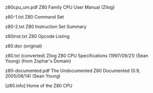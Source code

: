 z80cpu_um.pdf	Z80 Family CPU User Manual (Zilog)

z80-1.txt	Z80 Command Set

z80-2.txt	Z80 Instruction Set Summary

z80inst.txt	Z80 Opcode Listing

z80.doc (original)

z80.txt (converted)	Zilog Z80 CPU Specifications (1997/09/21) (Sean Young) (from Zophar's Domain)

z80-documented.pdf	The Undocumented Z80 Documented (0.9, 2005/06/14) (Sean Young)

[z80.info]	Home of the Z80 CPU
